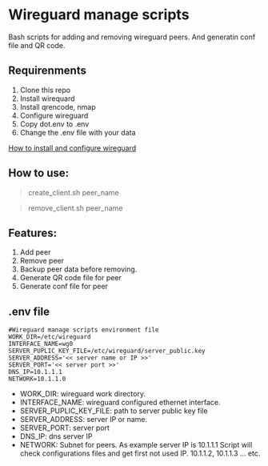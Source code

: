 # Wireguard manage scripts
Bash scripts for adding and removing wireguard peers. And generatin conf file and QR code.

## Requirenments
1. Clone this repo
2. Install wirequard
3. Install qrencode, nmap
4. Configure wireguard
5. Copy dot.env to .env
6. Change the .env file with your data

[How to install and configure wireguard](https://wiki.fedyanov.com/mediawiki/index.php?title=Wireguard#Client)

## How to use:

> create_client.sh peer_name

> remove_client.sh peer_name

## Features:
1. Add peer
2. Remove peer
3. Backup peer data before removing.
4. Generate QR code file for peer
5. Generate conf file for peer

## .env file
```
#Wireguard manage scripts environment file
WORK_DIR=/etc/wireguard
INTERFACE_NAME=wg0
SERVER_PUPLIC_KEY_FILE=/etc/wireguard/server_public.key
SERVER_ADDRESS='<< server name or IP >>'
SERVER_PORT='<< server port >>'
DNS_IP=10.1.1.1
NETWORK=10.1.1.0
```
- WORK_DIR: wireguard work directory.
- INTERFACE_NAME: wireguard configured ethernet interface.
- SERVER_PUPLIC_KEY_FILE: path to server public key file
- SERVER_ADDRESS: server IP or name.
- SERVER_PORT: server port
- DNS_IP: dns server IP
- NETWORK: Subnet for peers. As example server IP is 10.1.1.1
Script will check configurations files and get first not used IP.
10.1.1.2, 10.1.1.3 ... etc.

